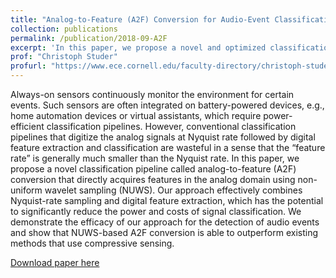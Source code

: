 ```yaml
---
title: "Analog-to-Feature (A2F) Conversion for Audio-Event Classification"
collection: publications
permalink: /publication/2018-09-A2F
excerpt: 'In this paper, we propose a novel and optimized classification algorithm called analog-to-feature (A2F) conversion. It provides a more energy-efficient solution to always-on sensors for audio-event classification.'
prof: "Christoph Studer"
profurl: "https://www.ece.cornell.edu/faculty-directory/christoph-studer"
---
```

Always-on sensors continuously monitor the environment for certain events. Such sensors are often integrated on battery-powered devices, e.g., home automation devices or virtual assistants, which require power-efficient classification pipelines. However, conventional classification pipelines that digitize the analog signals at Nyquist rate followed by digital feature extraction and classification are wasteful in a sense that the “feature rate” is generally much smaller than the Nyquist rate. In this paper, we propose a novel classification pipeline called analog-to-feature (A2F) conversion that directly acquires features in the analog domain using non-uniform wavelet sampling (NUWS). Our approach effectively combines Nyquist-rate sampling and digital feature extraction, which has the potential to significantly reduce the power and costs of signal classification. We demonstrate the efficacy of our approach for the detection of audio events and show that NUWS-based A2F conversion is able to outperform existing methods that use compressive sensing.

[Download paper here](http://academicpages.github.io/files/A2F.pdf)
